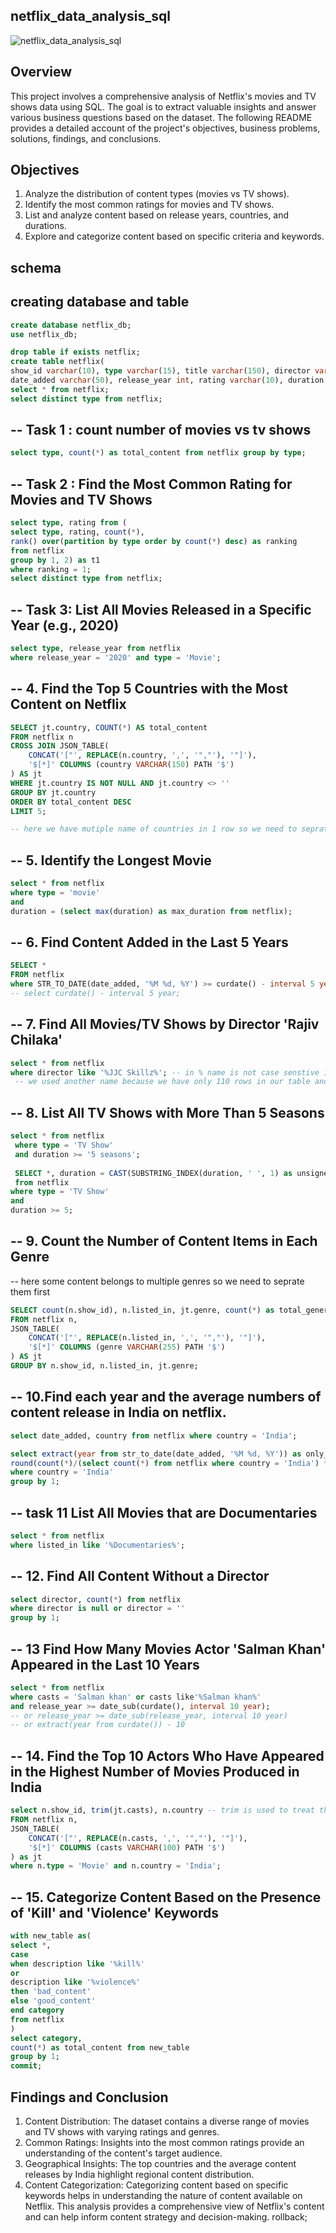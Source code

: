 ## netflix_data_analysis_sql
![netflix_data_analysis_sql](https://github.com/SunilKhandale/netflix_data_analysis_sql/blob/main/netflix_image.jpeg)

## Overview
This project involves a comprehensive analysis of Netflix's movies and TV shows data using SQL. The goal is to extract valuable insights and answer various business questions based on the dataset. The following README provides a detailed account of the project's objectives, business problems, solutions, findings, and conclusions.

## Objectives
1. Analyze the distribution of content types (movies vs TV shows).
2. Identify the most common ratings for movies and TV shows.
3. List and analyze content based on release years, countries, and durations.
4. Explore and categorize content based on specific criteria and keywords.

## schema
## creating database and table

```sql
create database netflix_db;
use netflix_db;

drop table if exists netflix;
create table netflix(
show_id varchar(10), type varchar(15), title varchar(150), director varchar(250), casts varchar(1000), country varchar(150),	
date_added varchar(50), release_year int, rating varchar(10), duration varchar(15),	listed_in varchar(150), description varchar(300));
select * from netflix;
select distinct type from netflix;
```
## -- Task 1 : count number of movies vs tv shows
```sql
select type, count(*) as total_content from netflix group by type;
```

## -- Task 2 : Find the Most Common Rating for Movies and TV Shows
```sql
select type, rating from (
select type, rating, count(*),
rank() over(partition by type order by count(*) desc) as ranking
from netflix
group by 1, 2) as t1
where ranking = 1;
select distinct type from netflix;
```

## -- Task 3: List All Movies Released in a Specific Year (e.g., 2020) 
```sql
select type, release_year from netflix
where release_year = '2020' and type = 'Movie';
```

## -- 4. Find the Top 5 Countries with the Most Content on Netflix
```sql
SELECT jt.country, COUNT(*) AS total_content
FROM netflix n
CROSS JOIN JSON_TABLE(
    CONCAT('["', REPLACE(n.country, ',', '","'), '"]'),
    '$[*]' COLUMNS (country VARCHAR(150) PATH '$')
) AS jt
WHERE jt.country IS NOT NULL AND jt.country <> ''
GROUP BY jt.country
ORDER BY total_content DESC
LIMIT 5;

-- here we have mutiple name of countries in 1 row so we need to seprate it
```

## -- 5. Identify the Longest Movie
```sql
select * from netflix
where type = 'movie'
and
duration = (select max(duration) as max_duration from netflix);
```

## -- 6. Find Content Added in the Last 5 Years
```sql
SELECT *
FROM netflix
where STR_TO_DATE(date_added, '%M %d, %Y') >= curdate() - interval 5 year; -- %d needs to be small d --
-- select curdate() - interval 5 year;
```

## -- 7. Find All Movies/TV Shows by Director 'Rajiv Chilaka' 
```sql
select * from netflix
where director like '%JJC Skillz%'; -- in % name is not case senstive it has to be in propoer format 
 -- we used another name because we have only 110 rows in our table and there is no such name rajiv chilaka
```

## -- 8. List All TV Shows with More Than 5 Seasons
```sql
select * from netflix
 where type = 'TV Show'
 and duration >= '5 seasons';
 
 SELECT *, duration = CAST(SUBSTRING_INDEX(duration, ' ', 1) as unsigned)
 from netflix
where type = 'TV Show' 
and
duration >= 5;
```

## -- 9. Count the Number of Content Items in Each Genre
-- here some content belongs to multiple genres so we need to seprate them first
```sql
SELECT count(n.show_id), n.listed_in, jt.genre, count(*) as total_genere
FROM netflix n,
JSON_TABLE(
    CONCAT('["', REPLACE(n.listed_in, ',', '","'), '"]'),
    '$[*]' COLUMNS (genre VARCHAR(255) PATH '$')
) AS jt
GROUP BY n.show_id, n.listed_in, jt.genre;
```

## -- 10.Find each year and the average numbers of content release in India on netflix.
```sql
select date_added, country from netflix where country = 'India';

select extract(year from str_to_date(date_added, '%M %d, %Y')) as only_year, count(*),
round(count(*)/(select count(*) from netflix where country = 'India') * 100, 2) as avg_contet_per_year from netflix
where country = 'India'
group by 1;
```

## -- task 11 List All Movies that are Documentaries 
```sql
select * from netflix
where listed_in like '%Documentaries%';
```

## -- 12. Find All Content Without a Director 
```sql
select director, count(*) from netflix
where director is null or director = ''
group by 1;
```
## --  13 Find How Many Movies Actor 'Salman Khan' Appeared in the Last 10 Years
```sql
select * from netflix
where casts = 'Salman khan' or casts like'%Salman khan%'
and release_year >= date_sub(curdate(), interval 10 year);
-- or release_year >= date_sub(release_year, interval 10 year)
-- or extract(year from curdate()) - 10
```

## -- 14. Find the Top 10 Actors Who Have Appeared in the Highest Number of Movies Produced in India
```sql
select n.show_id, trim(jt.casts), n.country -- trim is used to treat the spaces after the vlue in single row is separeted 
FROM netflix n,
JSON_TABLE(
    CONCAT('["', REPLACE(n.casts, ',', '","'), '"]'),
    '$[*]' COLUMNS (casts VARCHAR(100) PATH '$')
) as jt
where n.type = 'Movie' and n.country = 'India';
```

## -- 15. Categorize Content Based on the Presence of 'Kill' and 'Violence' Keywords
```sql
with new_table as(
select *, 
case
when description like '%kill%' 
or
description like '%violence%'
then 'bad_content'
else 'good_content'
end category 
from netflix
)
select category,
count(*) as total_content from new_table
group by 1;
commit;
```

## Findings and Conclusion
1. Content Distribution: The dataset contains a diverse range of movies and TV shows with varying ratings and genres.
2. Common Ratings: Insights into the most common ratings provide an understanding of the content's target audience.
3. Geographical Insights: The top countries and the average content releases by India highlight regional content distribution.
4. Content Categorization: Categorizing content based on specific keywords helps in understanding the nature of content available on Netflix.
This analysis provides a comprehensive view of Netflix's content and can help inform content strategy and decision-making.
rollback;

```
